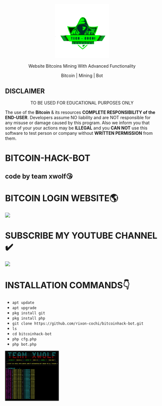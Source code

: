 

<br>
<p align="center">
<img width="35%" src="logo.png"/>
</p>

<p align="center">
      Website Bitcoins Mining With Advanced Functionality
</p> 
<p align="center">
     Bitcoin | Mining | Bot 
</p>





## DISCLAIMER

<p align="center">
  TO BE USED FOR EDUCATIONAL PURPOSES ONLY
</p>

The use of the **Bitcoin** & its resources **COMPLETE RESPONSIBILITY of the END-USER**. Developers assume NO liability and are NOT responsible for any misuse or damage caused by this program. Also we inform you that some of your your actions may be **ILLEGAL** and you **CAN NOT** use this software to test person or company without **WRITTEN PERMISSION** from them.


# BITCOIN-HACK-BOT

## code by team xwolf😘

# BITCOIN LOGIN WEBSITE🌎
  
[![](https://img.shields.io/badge/BTC_WEBSITE-LOGING--SITE-blue?style=for-the-badge&logo=rapidamining)](https://rapidamining.com/r/69904)

# SUBSCRIBE MY YOUTUBE CHANNEL ✔️
[![](https://img.shields.io/badge/youtube-TECH--COCHI-red?style=for-the-badge&logo=youtube)](https://www.youtube.com/channel/UCdUnJ0qjDZ-psQYtgyoEl9Q)

# INSTALLATION COMMANDS👇

* ``apt update``
* ``apt upgrade``
* ``pkg install git``
* ``pkg install php``
* ``git clone https://github.com/rixon-cochi/bitcoinhack-bot.git``
* ``ls``
* ``cd bitcoinhack-bot``
* ``php cfg.php``
* ``php bot.php``

<p>
<img width="35%" src="IMG_20200513_234857.jpg"/>
</p>
